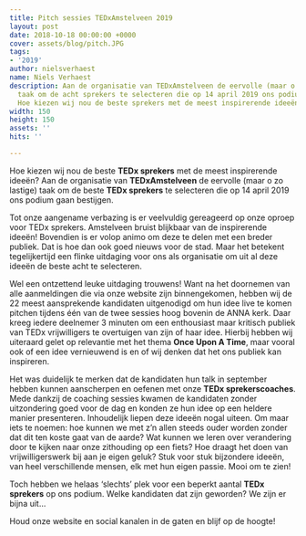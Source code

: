 ```yaml
---
title: Pitch sessies TEDxAmstelveen 2019
layout: post
date: 2018-10-18 00:00:00 +0000
cover: assets/blog/pitch.JPG
tags:
- '2019'
author: nielsverhaest
name: Niels Verhaest
description: Aan de organisatie van TEDxAmstelveen de eervolle (maar o zo lastige)
  taak om de acht sprekers te selecteren die op 14 april 2019 ons podium gaan bestijgen.
  Hoe kiezen wij nou de beste sprekers met de meest inspirerende ideeën?
width: 150
height: 150
assets: ''
hits: ''

---
```

Hoe kiezen wij nou de beste **TEDx sprekers** met de meest inspirerende ideeën? Aan de organisatie van **TEDxAmstelveen** de eervolle (maar o zo lastige) taak om de beste **TEDx sprekers** te selecteren die op 14 april 2019 ons podium gaan bestijgen.

Tot onze aangename verbazing is er veelvuldig gereageerd op onze oproep  voor TEDx sprekers. Amstelveen bruist blijkbaar van de inspirerende ideeën! Bovendien is er volop animo om deze te delen met een breder publiek. Dat is hoe dan ook goed nieuws voor de stad. Maar het betekent tegelijkertijd een flinke uitdaging voor ons als organisatie om uit al deze ideeën de beste acht te selecteren.

Wel een ontzettend leuke uitdaging trouwens! Want na het doornemen van alle aanmeldingen die via onze website zijn binnengekomen, hebben wij de 22 meest aansprekende kandidaten uitgenodigd om hun idee live te komen pitchen tijdens één van de twee sessies hoog bovenin de ANNA kerk. Daar kreeg iedere deelnemer 3 minuten om een enthousiast maar kritisch publiek van TEDx vrijwilligers te overtuigen van zijn of haar idee. Hierbij hebben wij uiteraard gelet op relevantie met het thema **Once Upon A Time**, maar vooral ook of een idee vernieuwend is en of wij denken dat het ons publiek kan inspireren.

Het was duidelijk te merken dat de kandidaten hun talk in september hebben kunnen aanscherpen en oefenen met onze **TEDx sprekerscoaches**. Mede dankzij de coaching sessies kwamen de kandidaten zonder uitzondering goed voor de dag en konden ze hun idee op een heldere manier presenteren. Inhoudelijk liepen deze ideeën nogal uiteen. Om maar iets te noemen: hoe kunnen we met z’n allen steeds ouder worden zonder dat dit ten koste gaat van de aarde? Wat kunnen we leren over verandering door te kijken naar onze zithouding op een fiets? Hoe draagt het doen van vrijwilligerswerk bij aan je eigen geluk? Stuk voor stuk bijzondere ideeën, van heel verschillende mensen, elk met hun eigen passie. Mooi om te zien!

Toch hebben we helaas ‘slechts’ plek voor een beperkt aantal **TEDx sprekers** op ons podium. Welke kandidaten dat zijn geworden? We zijn er bijna uit...

Houd onze website en social kanalen in de gaten en blijf op de hoogte!